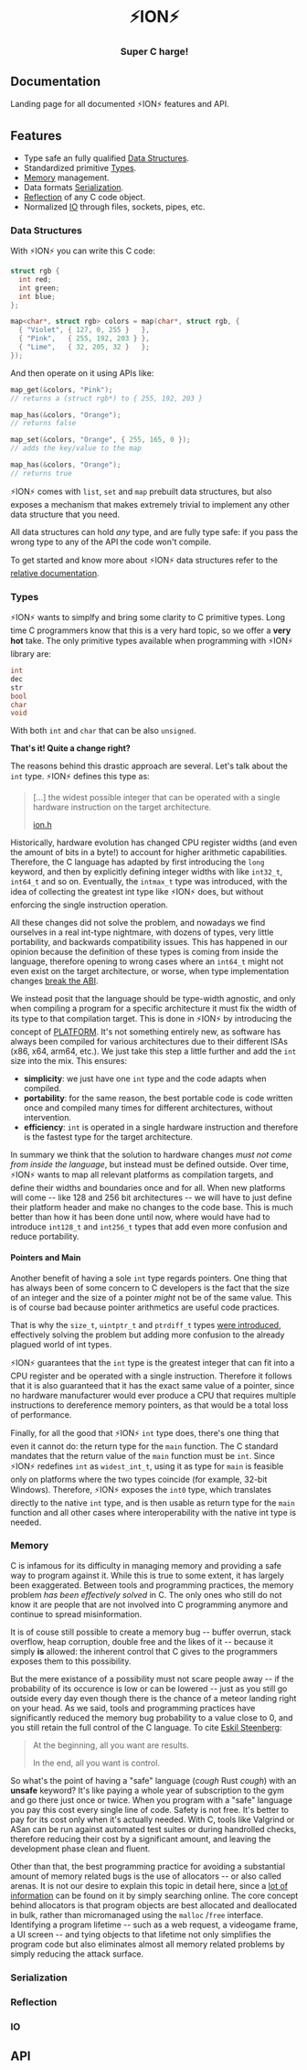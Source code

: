<div align="center">
  <h1>⚡️ION⚡️</h1>
  <h3>Super C harge!</h3>
</div>

## Documentation

Landing page for all documented ⚡️ION⚡️ features and API.

## Features

- Type safe an fully qualified [Data Structures](#data-structures).
- Standardized primitive [Types](#types).
- [Memory](#memory) management.
- Data formats [Serialization](#serialization).
- [Reflection](#reflection) of any C code object.
- Normalized [IO](#io) through files, sockets, pipes, etc.

### Data Structures

With ⚡️ION⚡️ you can write this C code:

```c
struct rgb {
  int red;
  int green;
  int blue;
};

map<char*, struct rgb> colors = map(char*, struct rgb, {
  { "Violet", { 127, 0, 255 }   },
  { "Pink",   { 255, 192, 203 } },
  { "Lime",   { 32, 205, 32 }   };
});
```

And then operate on it using APIs like:

```c
map_get(&colors, "Pink");
// returns a (struct rgb*) to { 255, 192, 203 }

map_has(&colors, "Orange");
// returns false

map_set(&colors, "Orange", { 255, 165, 0 });
// adds the key/value to the map

map_has(&colors, "Orange");
// returns true
```

⚡️ION⚡️ comes with `list`, `set` and `map` prebuilt data structures, but also exposes
a mechanism that makes extremely trivial to implement any other data structure that you
need.

All data structures can hold *any* type, and are fully type safe: if you pass the wrong
type to any of the API the code won't compile.

To get started and know more about ⚡️ION⚡️ data structures refer to the [relative
documentation](data_structures.md).

### Types

⚡️ION⚡️ wants to simplfy and bring some clarity to C primitive types. Long time C
programmers know that this is a very hard topic, so we offer a **very hot** take.
The only primitive types available when programming with ⚡️ION⚡️ library are:

```c
int
dec
str
bool
char
void
```

With both `int` and `char` that can be also `unsigned`.

**That's it! Quite a change right?**

The reasons behind this drastic approach are several. Let's talk about the `int` type.
⚡️ION⚡️ defines this type as:

> [...] the widest possible integer that can be operated with a single hardware
> instruction on the target architecture.
>
> [ion.h](../src/ion.h)

Historically, hardware evolution has changed CPU register widths (and even the amount
of bits in a byte!) to account for higher arithmetic capabilities. Therefore,
the C language has adapted by first introducing the `long` keyword, and then by
explicitly defining integer widths with like `int32_t`, `int64_t` and so on. Eventually,
the `intmax_t` type was introduced, with the idea of collecting the greatest int type
like ⚡️ION⚡️ does, but without enforcing the single instruction operation.

All these changes did not solve the problem, and nowadays we find ourselves in a real
int-type nightmare, with dozens of types, very little portability, and backwards
compatibility issues. This has happened in our opinion because the definition of these
types is coming from inside the language, therefore opening to wrong cases where an
`int64_t` might not even exist on the target architecture, or worse, when type
implementation changes [break the ABI](https://thephd.dev/intmax_t-hell-c++-c).

We instead posit that the language should be type-width agnostic, and only when
compiling a program for a specific architecture it must fix the width of its type to
that compilation target. This is done in ⚡️ION⚡️ by introducing the concept of
[PLATFORM](../src/ion/platform.h). It's not something entirely new, as software has
always been compiled for various architectures due to their different ISAs (x86, x64,
arm64, etc.). We just take this step a little further and add the `int` size into the
mix. This ensures:

  - **simplicity**: we just have one `int` type and the code adapts when compiled.
  - **portability**: for the same reason, the best portable code is code written once
    and compiled many times for different architectures, without intervention.
  - **efficiency**: `int` is operated in a single hardware instruction and therefore is
    the fastest type for the target architecture.

In summary we think that the solution to hardware changes *must not come from inside
the language*, but instead must be defined outside. Over time, ⚡️ION⚡️ wants to map
all relevant platforms as compilation targets, and define their widths and boundaries
once and for all. When new platforms will come -- like 128 and 256 bit architectures --
we will have to just define their platform header and make no changes to the code base.
This is much better than how it has been done until now, where would have had to
introduce `int128_t` and `int256_t` types that add even more confusion and reduce
portability.

#### Pointers and Main

Another benefit of having a sole `int` type regards pointers. One thing that has always
been of some concern to C developers is the fact that the size of an integer and the
size of a pointer *might* not be of the same value. This is of course bad because
pointer arithmetics are useful code practices.

That is why the `size_t`, `uintptr_t` and `ptrdiff_t` types [were introduced](
https://pvs-studio.com/en/blog/posts/cpp/a0050/), effectively solving the problem but
adding more confusion to the already plagued world of int types.

⚡️ION⚡️ guarantees that the `int` type is the greatest integer that can fit into a CPU
register and be operated with a single instruction. Therefore it follows that it is also
guaranteed that it has the exact same value of a pointer, since no hardware manufacturer
would ever produce a CPU that requires multiple instructions to dereference memory
pointers, as that would be a total loss of performance.

Finally, for all the good that ⚡️ION⚡️ `int` type does, there's one thing that even it
cannot do: the return type for the `main` function. The C standard mandates that the
return value of the `main` function must be `int`. Since ⚡️ION⚡️ redefines `int` as
`widest_int_t`, using it as type for `main` is feasible only on platforms where the
two types coincide (for example, 32-bit Windows). Therefore, ⚡️ION⚡️ exposes the `int0`
type, which translates directly to the native `int` type, and is then usable as return
type for the `main` function and all other cases where interoperability with the native
int type is needed.

### Memory

C is infamous for its difficulty in managing memory and providing a safe way to program
against it. While this is true to some extent, it has largely been exaggerated. Between
tools and programming practices, the memory problem *has been effectively solved* in C.
The only ones who still do not know it are people that are not involved into C
programming anymore and continue to spread misinformation.

It is of couse still possible to create a memory bug -- buffer overrun, stack overflow,
heap corruption, double free and the likes of it -- because it simply **is** allowed:
the inherent control that C gives to the programmers exposes them to this possibility.

But the mere existance of a possibility must not scare people away -- if the probability
of its occurence is low or can be lowered -- just as you still go outside every day even
though there is the chance of a meteor landing right on your head. As we said, tools and
programming practices have significantly reduced the memory bug probability to a value
close to 0, and you still retain the full control of the C language. To cite [Eskil
Steenberg](https://www.youtube.com/watch?v=443UNeGrFoM):

> At the beginning, all you want are results.
>
> In the end, all you want is control.

So what's the point of having a "safe" language (*cough* Rust *cough*) with an
**unsafe** keyword? It's like paying a whole year of subscription to the gym and go
there just once or twice. When you program with a "safe" language you pay this cost
every single line of code. Safety is not free. It's better to pay for its cost only when
it's actually needed. With C, tools like Valgrind or ASan can be run against automated
test suites or during handrolled checks, therefore reducing their cost by a significant
amount, and leaving the development phase clean and fluent.

Other than that, the best programming practice for avoiding a substantial amount of
memory related bugs is the use of allocators -- or also called arenas. It is not our
desire to explain this topic in detail here, since a [lot of information](
https://www.rfleury.com/p/untangling-lifetimes-the-arena-allocator) can be found on it
by simply searching online. The core concept behind allocators is that program objects
are best allocated and deallocated in bulk, rather than micromanaged using the `malloc`
/`free` interface. Identifying a program lifetime -- such as a web request, a videogame
frame, a UI screen -- and tying objects to that lifetime not only simplifies the
program code but also eliminates almost all memory related problems by simply reducing
the attack surface.

### Serialization

### Reflection

### IO

## API
